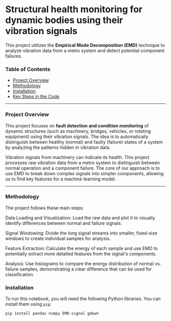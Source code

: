 # Structural health monitoring for dynamic bodies using their vibration signals

This project utilizes the **Empirical Mode Decomposition (EMD)** technique to analyze vibration data from a metro system and detect potential component failures.

### Table of Contents

-   [Project Overview](#project-overview)
-   [Methodology](#methodology)
-   [Installation](#installation)
-   [Key Steps in the Code](#key-steps-in-the-code)

---

### Project Overview

This project focuses on **fault detection and condition monitoring** of dynamic structures (such as machinery, bridges, vehicles, or rotating equipment) using their vibration signals. The idea is to automatically distinguish between healthy (normal) and faulty (failure) states of a system by analyzing the patterns hidden in vibration data.

Vibration signals from machinery can indicate its health. This project processes raw vibration data from a metro system to distinguish between normal operation and a component failure. The core of our approach is to use EMD to break down complex signals into simpler components, allowing us to find key features for a machine learning model.


---

### Methodology

The project follows these main steps:

Data Loading and Visualization: Load the raw data and plot it to visually identify differences between normal and failure signals.

Signal Windowing: Divide the long signal streams into smaller, fixed-size windows to create individual samples for analysis.

Feature Extraction: Calculate the energy of each sample and use EMD to potentially extract more detailed features from the signal's components.

Analysis: Use histograms to compare the energy distribution of normal vs. failure samples, demonstrating a clear difference that can be used for classification.


### Installation

To run this notebook, you will need the following Python libraries. You can install them using `pip`:

```bash
pip install pandas numpy EMD-signal gdown



